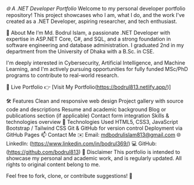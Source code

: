 *🌐 A .NET Developer Portfolio*
Welcome to my personal developer portfolio repository! This project showcases who I am, what I do, and the work I've created as a .NET Developer, aspiring researcher, and tech enthusiast.

📘 About Me
I’m Md. Bodrul Islam, a passionate .NET Developer with expertise in ASP.NET Core, C#, and SQL, and a strong foundation in software engineering and database administration. I graduated 2nd in my department from the University of Dhaka with a B.Sc. in CSE.

I'm deeply interested in Cybersecurity, Artificial Intelligence, and Machine Learning, and I'm actively pursuing opportunities for fully funded MSc/PhD programs to contribute to real-world research.

🔗 Live Portfolio
👉 [Visit My Portfolio(https://bodrul813.netlify.app/)]

🛠️ Features
Clean and responsive web design
Project gallery with source code and descriptions
Resume and academic background
Blog or publications section (if applicable)
Contact form integration
Skills & technologies overview
🧰 Technologies Used
HTML5, CSS3, JavaScript
Bootstrap / Tailwind CSS
Git & GitHub for version control
Deployment via GitHub Pages
📫 Contact Me
✉️ Email: mdbodrulislam813@gmail.com
🌐 LinkedIn: (https://www.linkedin.com/in/bodrul369/)
💻 GitHub: (https://github.com/bodrul813)
📌 Disclaimer
This portfolio is intended to showcase my personal and academic work, and is regularly updated. All rights to original content belong to me.

Feel free to fork, clone, or contribute suggestions! 🚀
